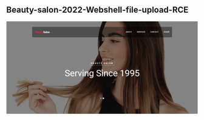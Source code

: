 ## Beauty-salon-2022-Webshell-file-upload-RCE

![](https://github.com/nu11secur1ty/NVE/blob/NVE-master/2022/NVE-2022-1012/Docs/Screenshot%202022-10-12%20162133.png)
